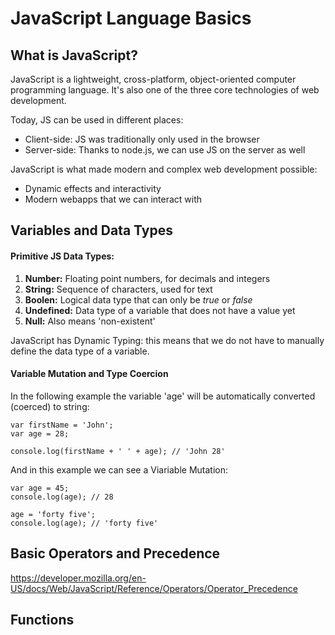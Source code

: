 # JavaScript Language Basics

## What is JavaScript?
JavaScript is a lightweight, cross-platform, object-oriented computer programming language. It's also one of the three core technologies of web development.

Today, JS can be used in different places:
- Client-side: JS was traditionally only used in the browser
- Server-side: Thanks to node.js, we can use JS on the server as well

JavaScript is what made modern and complex web development possible:
- Dynamic effects and interactivity
- Modern webapps that we can interact with

## Variables and Data Types

#### Primitive JS Data Types:
1. **Number:** Floating point numbers, for decimals and integers
2. **String:** Sequence of characters, used for text
3. **Boolen:** Logical data type that can only be _true_ or _false_
4. **Undefined:** Data type of a variable that does not have a value yet
5. **Null:** Also means 'non-existent'

JavaScript has Dynamic Typing: this means that we do not have to manually define the data type of a variable.

#### Variable Mutation and Type Coercion
In the following example the variable 'age' will be automatically converted (coerced) to string:
```
var firstName = 'John';
var age = 28;

console.log(firstName + ' ' + age); // 'John 28'
```
And in this example we can see a Viariable Mutation:
```
var age = 45;
console.log(age); // 28

age = 'forty five';
console.log(age); // 'forty five'
```

## Basic Operators and Precedence
https://developer.mozilla.org/en-US/docs/Web/JavaScript/Reference/Operators/Operator_Precedence

## Functions
